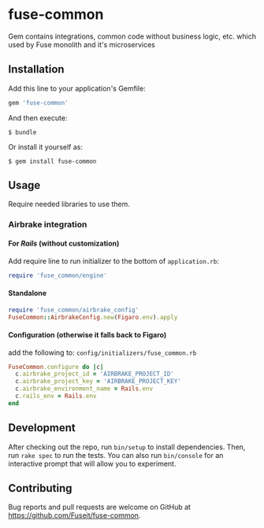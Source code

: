 # fuse-common

Gem contains integrations, common code without business logic, etc. which used by Fuse monolith and it's microservices

## Installation

Add this line to your application's Gemfile:

```ruby
gem 'fuse-common'
```

And then execute:

    $ bundle

Or install it yourself as:

    $ gem install fuse-common

## Usage

Require needed libraries to use them.


### Airbrake integration

#### For *Rails* (without customization)

Add require line to run initializer to the bottom of `application.rb`:
```ruby
require 'fuse_common/engine'
```
#### Standalone

```ruby
require 'fuse_common/airbrake_config'
FuseCommon::AirbrakeConfig.new(Figaro.env).apply
```

#### Configuration (otherwise it falls back to Figaro)
add the following to: `config/initializers/fuse_common.rb`
```ruby
FuseCommon.configure do |c|
  c.airbrake_project_id = 'AIRBRAKE_PROJECT_ID'
  c.airbrake_project_key = 'AIRBRAKE_PROJECT_KEY'
  c.airbrake_environment_name = Rails.env
  c.rails_env = Rails.env
end
```

## Development

After checking out the repo, run `bin/setup` to install dependencies. Then, run `rake spec` to run the tests. You can also run `bin/console` for an interactive prompt that will allow you to experiment.

## Contributing

Bug reports and pull requests are welcome on GitHub at https://github.com/Fuseit/fuse-common.

